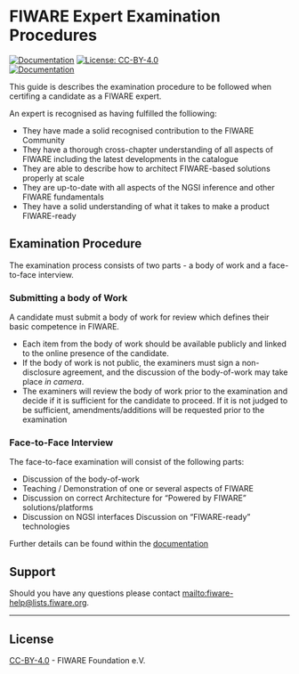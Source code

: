 # FIWARE Expert Examination Procedures

[![Documentation](https://nexus.lab.fiware.org/repository/raw/public/badges/chapters/documentation.svg)](https://fiware-expert-certification.rtfd.io)
[![License: CC-BY-4.0](https://img.shields.io/github/license/fiware/catalogue.svg)](https://creativecommons.org/licenses/by/4.0/)
<br/>
[![Documentation](https://img.shields.io/readthedocs/fiware-expert-certification.svg)](https://fiware-expert-certification.rtfd.io)

This guide is describes the examination procedure to be followed when certifing
a candidate as a FIWARE expert.

An expert is recognised as having fulfilled the folliowing:

-   They have made a solid recognised contribution to the FIWARE Community
-   They have a thorough cross-chapter understanding of all aspects of FIWARE
    including the latest developments in the catalogue
-   They are able to describe how to architect FIWARE-based solutions properly
    at scale
-   They are up-to-date with all aspects of the NGSI inference and other FIWARE
    fundamentals
-   They have a solid understanding of what it takes to make a product
    FIWARE-ready

## Examination Procedure

The examination process consists of two parts - a body of work and a
face-to-face interview.

### Submitting a body of Work

A candidate must submit a body of work for review which defines their basic
competence in FIWARE.

-   Each item from the body of work should be available publicly and linked to
    the online presence of the candidate.
-   If the body of work is not public, the examiners must sign a non-disclosure
    agreement, and the discussion of the body-of-work may take place _in
    camera_.
-   The examiners will review the body of work prior to the examination and
    decide if it is sufficient for the candidate to proceed. If it is not judged
    to be sufficient, amendments/additions will be requested prior to the
    examination

### Face-to-Face Interview

The face-to-face examination will consist of the following parts:

-   Discussion of the body-of-work
-   Teaching / Demonstration of one or several
aspects of FIWARE
-   Discussion on correct Architecture for “Powered by FIWARE”
solutions/platforms
-   Discussion on NGSI interfaces Discussion on “FIWARE-ready”
technologies

Further details can be found within the
[documentation](https://fiware-expert-certification.rtfd.io)

## Support

Should you have any questions please contact
[mailto:fiware-help@lists.fiware.org](mailto:fiware-help@lists.fiware.org).

---

## License

[CC-BY-4.0](LICENSE) - FIWARE Foundation e.V.
